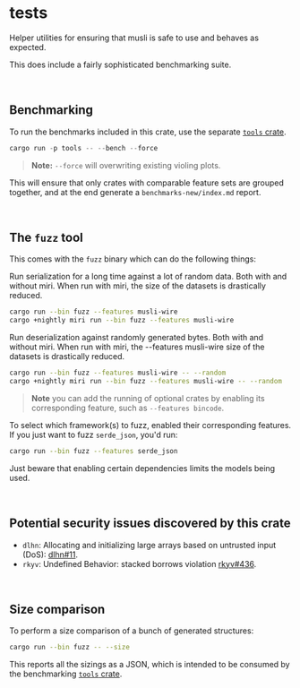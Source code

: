 # tests

Helper utilities for ensuring that musli is safe to use and behaves as expected.

This does include a fairly sophisticated benchmarking suite.

<br>

## Benchmarking

To run the benchmarks included in this crate, use the separate [`tools`
crate].

```rust
cargo run -p tools -- --bench --force
```

> **Note:** `--force` will overwriting existing violing plots.

This will ensure that only crates with comparable feature sets are grouped
together, and at the end generate a `benchmarks-new/index.md` report.

<br>

## The `fuzz` tool

This comes with the `fuzz` binary which can do the following things:

Run serialization for a long time against a lot of random data. Both with
and without miri. When run with miri, the size of the datasets is
drastically reduced.

```sh
cargo run --bin fuzz --features musli-wire
cargo +nightly miri run --bin fuzz --features musli-wire
```

Run deserialization against randomly generated bytes. Both with and without
miri. When run with miri, the --features musli-wire size of the datasets is drastically reduced.

```sh
cargo run --bin fuzz --features musli-wire -- --random
cargo +nightly miri run --bin fuzz --features musli-wire -- --random
```

> **Note** you can add the running of optional crates by enabling its
> corresponding feature, such as `--features bincode`.

To select which framework(s) to fuzz, enabled their corresponding features. If
you just want to fuzz `serde_json`, you'd run:

```sh
cargo run --bin fuzz --features serde_json
```

Just beware that enabling certain dependencies limits the models being used.

<br>

## Potential security issues discovered by this crate

* `dlhn`: Allocating and initializing large arrays based on untrusted input
  (DoS): [dlhn#11](https://github.com/otake84/dlhn/issues/11).
* `rkyv`: Undefined Behavior: stacked borrows violation
  [rkyv#436](https://github.com/rkyv/rkyv/issues/436).

<br>

## Size comparison

To perform a size comparison of a bunch of generated structures:

```sh
cargo run --bin fuzz -- --size
```

This reports all the sizings as a JSON, which is intended to be consumed by the benchmarking [`tools` crate].

[`tools` crate]: ../tools
